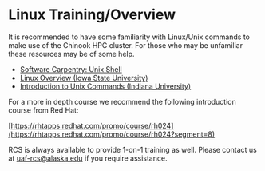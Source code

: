 # Linux Training/Overview

It is recommended to have some familiarity with Linux/Unix commands to make use of the Chinook HPC cluster. For those who may be unfamiliar these resources may be of some help.

* [Software Carpentry: Unix Shell](https://swcarpentry.github.io/shell-novice/)
* [Linux Overview (Iowa State University)](https://www.hpc.iastate.edu/guides/unix-introduction/unix-tutorial-1)
* [Introduction to Unix Commands (Indiana University)](https://kb.iu.edu/d/afsk)


For a more in depth course we recommend the following introduction course from Red Hat:

[https://rhtapps.redhat.com/promo/course/rh024](https://rhtapps.redhat.com/promo/course/rh024?segment=8)

RCS is always available to provide 1-on-1 training as well. Please contact us at uaf-rcs@alaska.edu if you require assistance.

